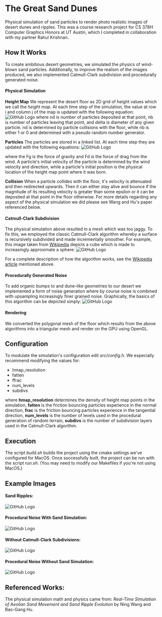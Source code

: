 # The Great Sand Dunes
Physical simulation of sand particles to render photo realistic images of desert dunes and ripples. This was a course research project for CS 378H Computer Graphics Honors at UT Austin, which I completed in collaboration with my partner Rahul Krishnan.

## How It Works
To create ambitious desert geometries, we simulated the physics of wind-blown sand particles. Additionally, to improve the realism of the images produced, we also implemented Catmull-Clark subdivision and procedurally generated noise.

#### Physical Simulation
**Height Map**
We represent the desert floor as 2D grid of height values which we call the *height map*.
At each time step of the simulation, the value at row i and column j of the map is updated with the following equation:
![GitHub Logo](/images/hmap.png)
where nd is number of particles deposited at that point, nb is number of particles leaving that point, and delta is diameter of any given particle. 
nd is determined by particle collisions with the floor, while nb is either 1 or 0 and determined with a pseudo random number generator.

**Particles**
The particles are stored in a linked list. At each time step they are updated with the following equations:
![GitHub Logo](/images/particle.png)

where the Fg is the force of gravity and Fd is the force of drag from the wind.
A particle's initial velocity of the particle is determined by the wind velocity and direction, while a particle's initial position is the physical location of the height map point where it was born.

**Collision**
When a particle collides with the floor, it's velocity is attenuated and then redirected upwards.
Then it can either stay alive and bounce if the magnitude of its resulting velocity is greater than some epsilon or it can be deposited at that point in the floor otherwise.
For more details regarding any aspect of the physical simulation we did please see Wang and Hu's paper referenced below.

#### Catmull-Clark Subdivision
The physical simulation above resulted in a mesh which was too jaggy. To fix this, we employed the classic Catmull-Clark algorithm whereby a surface is recursively subdivided and made incrementally smoother. For example, this image taken from [Wikipedia](https://en.wikipedia.org/wiki/Catmull%E2%80%93Clark_subdivision_surface) depicts a cube which is made to increasingly approximate a sphere:
![GitHub Logo](/images/cat-clark.png)

For a complete description of how the algorithm works, see the [Wikipedia article](https://en.wikipedia.org/wiki/Catmull%E2%80%93Clark_subdivision_surface) mentioned above.

#### Procedurally Generated Noise 
To add organic bumps to and dune-like geometries to our desert we implemented a form of noise generation where by course noise is combined with upsampling increasingly finer grained noise. Graphically, the basics of this algorithm can be depicted simply:
![GitHub Logo](/images/noise.png)

#### Rendering
We converted the polygonal mesh of the floor which results from the above algorithms into a triangular mesh and render on the GPU using OpenGL.

## Configuration
To modulate the simulation's configuration edit *src/config.h*. We especially recommend modifying the values for:
* hmap_resolution
* fatten
* ffrac
* num_levels 
* subdivs

where **hmap_resolution** determines the density of height map points in the simulation, **fatten** is the friction bouncing particles experience in the normal direction, **frac** is the friction bouncing particles experience in the tangential direction, **num_levels** is the number of levels used in the procedural generation of random terrain, **subdivs** is the number of subdivision layers used in the Catmull-Clark algorithm.

## Execution
The script *build.sh* builds the project using the cmake settings we've configured for MacOS. Once successfully built, the project can be run with the script *run.sh*.
(You may need to modify our Makefiles if you're not using MacOS.)

## Example Images
#### Sand Ripples:
![GitHub Logo](/images/ripples.png)

#### Procedural Noise With Sand Simulation:
![GitHub Logo](/images/procedural.png)

#### Without Catmull-Clark Subdivisions:
![GitHub Logo](/images/edgy.png)

#### Procedural Noise Without Sand Simulation:
![GitHub Logo](/images/bumpy.png)

## Referenced Works:
The physical simulation math and physics came from:
*Real-Time Simulation of Aeolian Sand Movement and Sand Ripple Evolution* by Ning Wang and Bao-Gang Hu.

